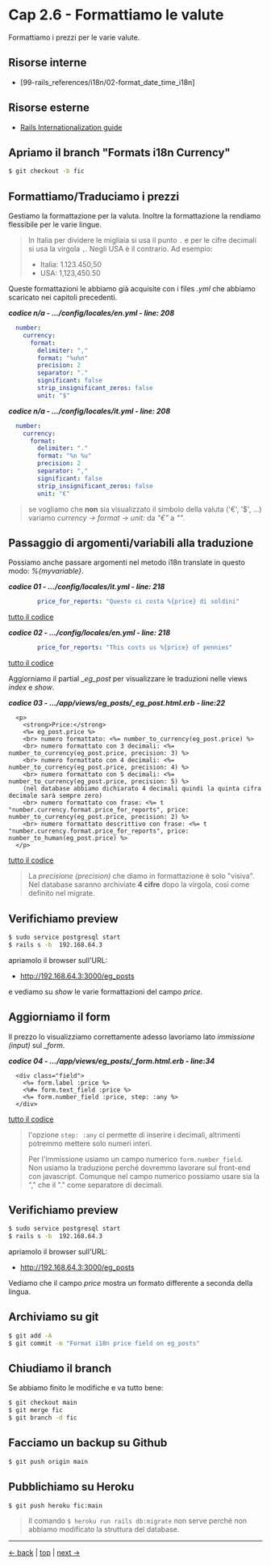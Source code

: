 # <a name="top"></a> Cap 2.6 - Formattiamo le valute

Formattiamo i prezzi per le varie valute.



## Risorse interne

- [99-rails_references/i18n/02-format_date_time_i18n]



## Risorse esterne

- [Rails Internationalization guide](https://guides.rubyonrails.org/i18n.html)



## Apriamo il branch "Formats i18n Currency"

```bash
$ git checkout -b fic
```



## Formattiamo/Traduciamo i prezzi

Gestiamo la formattazione per la valuta.
Inoltre la formattazione la rendiamo flessibile per le varie lingue.

> In Italia per dividere le migliaia si usa il punto `.` e per le cifre decimali si usa la virgola `,`. 
> Negli USA è il contrario. Ad esempio:
>
> - Italia: 1.123.450,50
> - USA: 1,123,450.50

Queste formattazioni le abbiamo già acquisite con i files *.yml* che abbiamo scaricato nei capitoli precedenti.

***codice n/a - .../config/locales/en.yml - line: 208***

```yaml
  number:
    currency:
      format:
        delimiter: ","
        format: "%u%n"
        precision: 2
        separator: "."
        significant: false
        strip_insignificant_zeros: false
        unit: "$"
```

***codice n/a - .../config/locales/it.yml - line: 208***

```yaml
  number:
    currency:
      format:
        delimiter: "."
        format: "%n %u"
        precision: 2
        separator: ","
        significant: false
        strip_insignificant_zeros: false
        unit: "€"
```

> se vogliamo che **non** sia visualizzato il simbolo della valuta ('€', '$', ...) variamo *currency -> format -> unit:* da *"€"* a *""*.



## Passaggio di argomenti/variabili alla traduzione

Possiamo anche passare argomenti nel metodo i18n translate in questo modo: *%{myvariable}*.

***codice 01 - .../config/locales/it.yml - line: 218***

```yaml
        price_for_reports: "Questo ci costa %{price} di soldini"
```

[tutto il codice](https://github.com/flaviobordonidev/leanpubabrandnewcms/blob/master/01-base/12-format_i18n/04_01-config-locales-it.yml)


***codice 02 - .../config/locales/en.yml - line: 218***

```yaml
        price_for_reports: "This costs us %{price} of pennies"
```

[tutto il codice](https://github.com/flaviobordonidev/leanpubabrandnewcms/blob/master/01-base/12-format_i18n/04_02-config-locales-en.yml)


Aggiorniamo il partial *_eg_post* per visualizzare le traduzioni nelle views *index* e *show*.

***codice 03 - .../app/views/eg_posts/_eg_post.html.erb - line:22***

```html+erb
  <p>
    <strong>Price:</strong>
    <%= eg_post.price %>
    <br> numero formattato: <%= number_to_currency(eg_post.price) %>
    <br> numero formattato con 3 decimali: <%= number_to_currency(eg_post.price, precision: 3) %>
    <br> numero formattato con 4 decimali: <%= number_to_currency(eg_post.price, precision: 4) %>
    <br> numero formattato con 5 decimali: <%= number_to_currency(eg_post.price, precision: 5) %>
    (nel database abbiamo dichiarato 4 decimali quindi la quinta cifra decimale sarà sempre zero)
    <br> numero formattato con frase: <%= t "number.currency.format.price_for_reports", price: number_to_currency(eg_post.price, precision: 2) %>
    <br> numero formattato descrittivo con frase: <%= t "number.currency.format.price_for_reports", price: number_to_human(eg_post.price) %>
  </p>
```

[tutto il codice](https://github.com/flaviobordonidev/leanpubabrandnewcms/blob/master/01-base/12-format_i18n/04_03-views-eg_posts-_eg_post.html.erb)

> La *precisione (precision)* che diamo in formattazione è solo "visiva". <br/>
> Nel database saranno archiviate **4 cifre** dopo la virgola, così come definito nel migrate.



## Verifichiamo preview

```bash
$ sudo service postgresql start
$ rails s -b  192.168.64.3
```

apriamolo il browser sull'URL:

- http://192.168.64.3:3000/eg_posts

e vediamo su *show* le varie formattazioni del campo *price*.



## Aggiorniamo il form

Il prezzo lo visualizziamo correttamente adesso lavoriamo lato *immissione (input)* sul *_form*.

***codice 04 - .../app/views/eg_posts/_form.html.erb - line:34***

```html+erb
  <div class="field">
    <%= form.label :price %>
    <%#= form.text_field :price %>
    <%= form.number_field :price, step: :any %>
  </div>
```

[tutto il codice](https://github.com/flaviobordonidev/leanpubabrandnewcms/blob/master/01-base/12-format_i18n/04_04-views-eg_posts-_form.html.erb)

> l'opzione `step: :any` ci permette di inserire i decimali, altrimenti potremmo mettere solo numeri interi.
>
> Per l'immissione usiamo un campo numerico `form.number_field`. <br/>
> Non usiamo la traduzione perché dovremmo lavorare sul front-end con javascript.
> Comunque nel campo numerico possiamo usare sia la "," che il "." come separatore di decimali.



## Verifichiamo preview

```bash
$ sudo service postgresql start
$ rails s -b  192.168.64.3
```

apriamolo il browser sull'URL:

- http://192.168.64.3:3000/eg_posts

Vediamo che il campo *price* mostra un formato differente a seconda della lingua.



## Archiviamo su git

```bash
$ git add -A
$ git commit -m "Format i18n price field on eg_posts"
```


## Chiudiamo il branch

Se abbiamo finito le modifiche e va tutto bene:

```bash
$ git checkout main
$ git merge fic
$ git branch -d fic
```



## Facciamo un backup su Github

```bash
$ git push origin main
```



## Pubblichiamo su Heroku

```bash
$ git push heroku fic:main
```

> Il comando `$ heroku run rails db:migrate` non serve perché non abbiamo modificato la struttura del database.



---

[<- back](https://github.com/flaviobordonidev/leanpubabrandnewcms/blob/master/01-base/12-format_i18n/03_00-eg_posts_add_price-it.md)
 | [top](#top) |
[next ->](https://github.com/flaviobordonidev/leanpubabrandnewcms/blob/master/01-base/13-roles/01_00-roles-overview-it.md)
